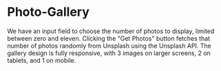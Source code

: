 # Photo-Gallery
We have an input field to choose the number of photos to display, limited between zero and eleven. Clicking the "Get Photos" button fetches that number of photos randomly from Unsplash using the Unsplash API. The gallery design is fully responsive, with 3 images on larger screens, 2 on tablets, and 1 on mobile.
